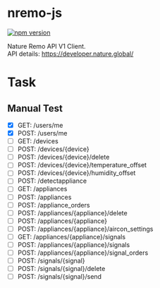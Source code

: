 # nremo-js

[![npm version](https://badge.fury.io/js/nremo-js.svg)](https://badge.fury.io/js/nremo-js)

Nature Remo API V1 Client.  
API details: https://developer.nature.global/

# Task

## Manual Test

- [x] GET: /users/me
- [x] POST: /users/me
- [ ] GET: /devices
- [ ] POST: /devices/{device}
- [ ] POST: /devices/{device}/delete
- [ ] POST: /devices/{device}/temperature_offset
- [ ] POST: /devices/{device}/humidity_offset
- [ ] POST: /detectappliance
- [ ] GET: /appliances
- [ ] POST: /appliances
- [ ] POST: /appliance_orders
- [ ] POST: /appliances/{appliance}/delete
- [ ] POST: /appliances/{appliance}
- [ ] POST: /appliances/{appliance}/aircon_settings
- [ ] GET: /appliances/{appliance}/signals
- [ ] POST: /appliances/{appliance}/signals
- [ ] POST: /appliances/{appliance}/signal_orders
- [ ] POST: /signals/{signal}
- [ ] POST: /signals/{signal}/delete
- [ ] POST: /signals/{signal}/send
